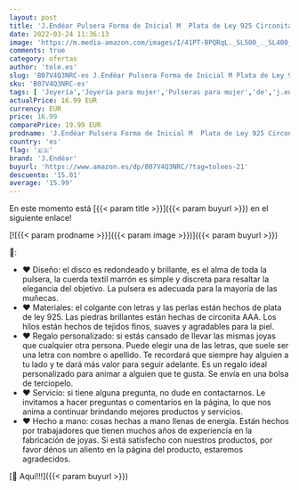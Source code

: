 ```yaml
---
layout: post
title: 'J.Endéar Pulsera Forma de Inicial M  Plata de Ley 925 Circonita Cúbica Pulseras Iniciales  Regalo de Amistad 24cm Trenzado Hecho a Mano Ajustable'
date: 2022-03-24 11:36:13
image: 'https://m.media-amazon.com/images/I/41PT-BPQRqL._SL500_._SL400_.jpg'
comments: true
category: ofertas
author: 'tole.es'
slug: 'B07V4Q3NRC-es J.Endéar Pulsera Forma de Inicial M Plata de Ley 925...'
sku: 'B07V4Q3NRC-es'
tags: [ 'Joyería','Joyería para mujer','Pulseras para mujer','de','j.endéar','ley','plata', ]
actualPrice: 16.99 EUR
currency: EUR
price: 16.99
comparePrice: 19.99 EUR
prodname: 'J.Endéar Pulsera Forma de Inicial M  Plata de Ley 925 Circonita Cúbica Pulseras Iniciales  Regalo de Amistad 24cm Trenzado Hecho a Mano Ajustable'
country: 'es'
flag: '🇪🇸'
brand: 'J.Endéar'
buyurl: 'https://www.amazon.es/dp/B07V4Q3NRC/?tag=tolees-21'
descuento: '15.01'
average: '15.99'
---
```


En este momento está [{{< param title >}}]({{< param buyurl >}}) en el siguiente enlace!

[![{{< param prodname >}}]({{< param image >}})]({{< param buyurl >}})

🔎:

- ♥ Diseño: el disco es redondeado y brillante, es el alma de toda la pulsera, la cuerda textil marrón es simple y discreta para resaltar la elegancia del objetivo. La pulsera es adecuada para la mayoría de las muñecas.
- ♥ Materiales: el colgante con letras y las perlas están hechos de plata de ley 925. Las piedras brillantes están hechas de circonita AAA. Los hilos están hechos de tejidos finos, suaves y agradables para la piel.
- ♥ Regalo personalizado: si estás cansado de llevar las mismas joyas que cualquier otra persona. Puede elegir una de las letras, que suele ser una letra con nombre o apellido. Te recordará que siempre hay alguien a tu lado y te dará más valor para seguir adelante. Es un regalo ideal personalizado para animar a alguien que te gusta. Se envía en una bolsa de terciopelo.
- ♥ Servicio: si tiene alguna pregunta, no dude en contactarnos. Le invitamos a hacer preguntas o comentarios en la página, lo que nos anima a continuar brindando mejores productos y servicios.
- ♥ Hecho a mano: cosas hechas a mano llenas de energía. Están hechos por trabajadores que tienen muchos años de experiencia en la fabricación de joyas. Si está satisfecho con nuestros productos, por favor dénos un aliento en la página del producto, estaremos agradecidos.

[🛒 Aquí!!!]({{< param buyurl >}})
